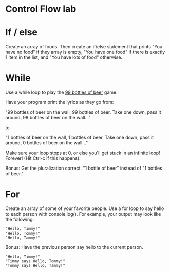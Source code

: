 Control Flow lab
==============================

# If / else

Create an array of foods. Then create an if/else statement that
prints "You have no food" if they array is empty, "You have one food"
if there is exactly 1 item in the list, and "You have lots of food"
otherwise.

# While

Use a while loop to play the
[99 bottles of beer](http://en.wikipedia.org/wiki/99_Bottles_of_Beer)
game.

Have your program print the lyrics as they go from:

"99 bottles of beer on the wall, 99 bottles of beer.
Take one down, pass it around, 98 bottles of beer on the wall..."

to

"1 bottles of beer on the wall, 1 bottles of beer.
Take one down, pass it around, 0 bottles of beer on the wall..."

Make sure your loop stops at 0, or else you'll get stuck in an
infinite loop! Forever! (Hit Ctrl-c if this happens).

Bonus: Get the pluralization correct.  "1 bottle of beer" instead of
"1 bottles of beer."

# For

Create an array of some of your favorite people. Use a for loop
to say hello to each person with console.log(). For example, your
output may look like the following:

```
"Hello, Timmy!"
"Hello, Tommy!"
"Hello, Tammy!"
```

Bonus: Have the previous person say hello to the current person.

```
"Hello, Timmy!"
"Timmy says Hello, Tommy!"
"Tommy says Hello, Tammy!"
```
